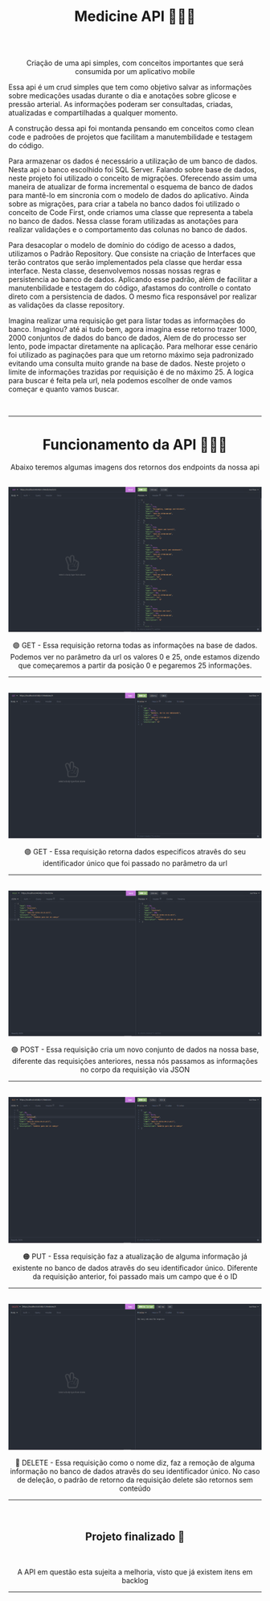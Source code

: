 <h1 align="center">Medicine API 👩🏿‍⚕️</h1>
<br>
<br>
<p align="center">Criação de uma api simples, com conceitos importantes que será consumida por um aplicativo mobile</p>

<p>Essa api é um crud simples que tem como objetivo salvar as informações sobre medicações usadas durante o dia e anotações sobre glicose e pressão arterial. As informações poderam ser consultadas, criadas, atualizadas e compartilhadas a qualquer momento. </p>
<p>A construção dessa api foi montanda pensando em conceitos como clean code e padroões de projetos que facilitam a manutembilidade e testagem do código.</p>

<p>Para armazenar os dados é necessário a utilização de um banco de dados. Nesta api o banco escolhido foi SQL Server. Falando sobre base de dados, neste projeto foi utilizado o conceito de migrações. Oferecendo assim uma maneira de atualizar de forma incremental o esquema de banco de dados para mantê-lo em sincronia com o modelo de dados do aplicativo. Ainda sobre as migrações, para criar a tabela no banco dados foi utilizado o conceito de Code First, onde criamos uma classe que representa a tabela no banco de dados. Nessa classe foram utilizadas as anotações para realizar validações e o comportamento das colunas no banco de dados.</p>

<p>Para desacoplar o modelo de domínio do código de acesso a dados, utilizamos o Padrão Repository. Que consiste na criação de Interfaces que terão contratos que serão implementados pela classe que herdar essa interface. Nesta classe, desenvolvemos nossas nossas regras e persistencia ao banco de dados. Aplicando esse padrão, além de facilitar a manutenbilidade e testagem do código, afastamos do controlle o contato direto com a persistencia de dados. O mesmo fica responsável por realizar as validações da classe repository.</p>

<p>Imagina realizar uma requisição get para listar todas as informações do banco. Imaginou? até ai tudo bem, agora imagina esse retorno trazer 1000, 2000 conjuntos de dados do banco de dados, Alem de do processo ser lento, pode impactar diretamente na aplicação. Para melhorar esse cenário foi utilizado as paginações para que um retorno máximo seja padronizado evitando uma consulta muito grande na base de dados. Neste projeto o limite de informações trazidas por requisição é de no máximo 25. A logica para buscar é feita pela url, nela podemos escolher de onde vamos começar e quanto vamos buscar.</p>
<br>
<hr>
<h1 align="center">Funcionamento da API 👨🏾‍💻</h1>
<p align="center">Abaixo teremos algumas imagens dos retornos dos endpoints da nossa api</p>
<br>

<img src="./IMG/README1.PNG">
<p align="center">🟣 GET - Essa requisição retorna todas as informações na base de dados. Podemos ver no parâmetro da url os valores 0 e 25, onde estamos dizendo que começaremos a partir da posição 0 e pegaremos 25 informações.</p>
<hr>
<br>
<img src="./IMG/README2.PNG">
<p align="center">🟣 GET - Essa requisição retorna dados especificos atravês do seu identificador único que foi passado no parâmetro da url</p>
<hr>
<br>

<img src="./IMG/README3.PNG">
<p align="center"> 🟢 POST - Essa requisição cria um novo conjunto de dados na nossa base, diferente das requisições anteriores, nessa nós passamos as informações no corpo da requisição via JSON</p>
<hr>
<br>

<img src="./IMG/README4.PNG">
<p align="center">🟠 PUT - Essa requisição faz a atualização de alguma informação já existente no banco de dados atravês do seu identificador único. Diferente da requisição anterior, foi passado mais um campo que é o ID</p>
<hr>
<br>

<img src="./IMG/README5.PNG">
<p align="center">🔴 DELETE - Essa requisição como o nome diz, faz a remoção de alguma informação no banco de dados atravês do seu identificador único. No caso de deleção, o padrão de retorno da requisição delete são retornos sem conteúdo</p>
<hr>
<br>

<h2 align="center">Projeto finalizado 🚧</h2>
<br>
<p align="center">A API em questão esta sujeita a melhoria, visto que já existem itens em backlog</p>
<hr>
